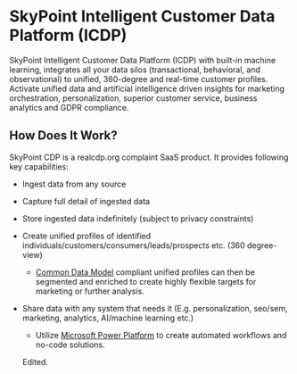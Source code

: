 # SkyPoint Intelligent Customer Data Platform (ICDP)

SkyPoint Intelligent Customer Data Platform (ICDP) with built-in machine learning, integrates all your data silos (transactional, behavioral, and observational) to unified, 360-degree and real-time customer profiles. Activate unified data and artificial intelligence driven insights for marketing orchestration, personalization, superior customer service, business analytics and GDPR compliance. 

## How Does It Work?

SkyPoint CDP is a realcdp.org complaint SaaS product. It provides following key capabilities:

- Ingest data from any source
- Capture full detail of ingested data
- Store ingested data indefinitely (subject to privacy constraints)
- Create unified profiles of identified individuals/customers/consumers/leads/prospects etc. (360 degree-view)
  - [Common Data Model](https://docs.microsoft.com/common-data-model/) compliant unified profiles can then be segmented and enriched to create highly flexible targets for marketing or further analysis.
- Share data with any system that needs it (E.g. personalization, seo/sem, marketing, analytics, AI/machine learning etc.)
  - Utilize [Microsoft Power Platform](https://powerplatform.microsoft.com/en-us/) to create automated workflows and no-code solutions.
  
  Edited.
